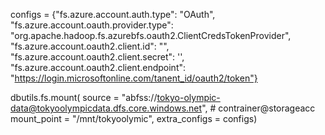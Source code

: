 
configs = {"fs.azure.account.auth.type": "OAuth",
"fs.azure.account.oauth.provider.type": "org.apache.hadoop.fs.azurebfs.oauth2.ClientCredsTokenProvider",
"fs.azure.account.oauth2.client.id": "",
"fs.azure.account.oauth2.client.secret": '',
"fs.azure.account.oauth2.client.endpoint": "https://login.microsoftonline.com/tanent_id/oauth2/token"}


dbutils.fs.mount(
source = "abfss://tokyo-olympic-data@tokyoolympicdata.dfs.core.windows.net", # contrainer@storageacc
mount_point = "/mnt/tokyoolymic",
extra_configs = configs)
